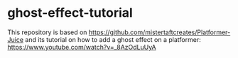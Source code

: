 # ghost-effect-tutorial

This repository is based on https://github.com/mistertaftcreates/Platformer-Juice and its tutorial on how to add a ghost effect on a platformer: https://www.youtube.com/watch?v=_8AzOdLuUyA
